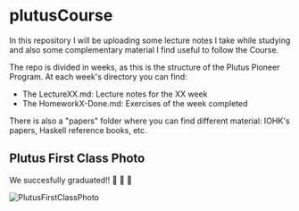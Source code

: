 # plutusCourse
In this repository I will be uploading some lecture notes I take while studying and also some complementary material I find useful to follow the Course.

The repo is divided in weeks, as this is the structure of the Plutus Pioneer Program. At each week's directory you can find:
- The LectureXX.md: Lecture notes for the XX week
- The HomeworkX-Done.md: Exercises of the week completed

There is also a "papers" folder where you can find different material: IOHK's papers, Haskell reference books, etc.

## Plutus First Class Photo
We succesfully graduated!! :partying_face: :partying_face: :partying_face:

![PlutusFirstClassPhoto](https://ipfs.io/ipfs/QmcKJbTgVS5qygLgjfRree941NXjn9V8KuRF7FcfM7xfWq/)
